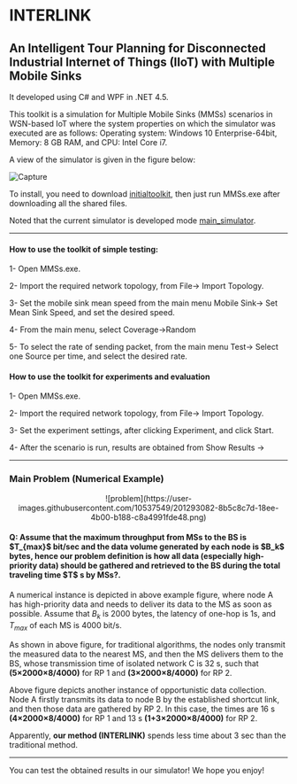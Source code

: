 # INTERLINK
<h2>An Intelligent Tour Planning for Disconnected Industrial Internet of Things (IIoT) with Multiple Mobile Sinks</h2>

It developed using C# and WPF in .NET 4.5. 

This toolkit is a simulation for Multiple Mobile Sinks (MMSs) scenarios in WSN-based IoT where the system properties on which the simulator was executed are as follows: Operating system: Windows 10 Enterprise-64bit, Memory: 8 GB RAM, and CPU: Intel Core i7. 

A view of the simulator is given in the figure below:

![Capture](https://user-images.githubusercontent.com/10537549/197042140-9ff3748d-20f2-4700-bb3c-3eee54a876b4.PNG)

To install, you need to download [initialtoolkit](http://staff.ustc.edu.cn/~anmande/miniflow/toolkit.rar), then just run MMSs.exe after downloading all the shared files.

Noted that the current simulator is developed mode [main_simulator](http://staff.ustc.edu.cn/~anmande/miniflow/). 


-----------------------------------------------------------------------------------------------------

<h4>How to use the toolkit of simple testing:</h4>

1- Open MMSs.exe.

2- Import the required network topology, from File-> Import Topology.

3- Set the mobile sink mean speed from the main menu Mobile Sink-> Set Mean Sink Speed, and set the desired speed.

4- From the main menu, select Coverage->Random

5- To select the rate of sending packet, from the main menu Test-> Select one Source per time, and select the desired rate.


<h4>How to use the toolkit for experiments and evaluation</h4>

1- Open MMSs.exe.

2- Import the required network topology, from File-> Import Topology.

3- Set the experiment settings, after clicking Experiment, and click Start.

4- After the scenario is run, results are obtained from Show Results ->

-----------------------------------------------------------------------------------------------------

<h3> Main Problem (Numerical Example)</h3>

<p align="center">
  ![problem](https://user-images.githubusercontent.com/10537549/201293082-8b5c8c7d-18ee-4b00-b188-c8a4991fde48.png)
</p>

<h4>Q: Assume that the maximum throughput from MSs to the BS is $T_{max}$ bit/sec and the data volume generated by each node is $B_k$ bytes, hence our problem definition is how all data (especially high-priority data) should be gathered and retrieved to the BS during the total traveling time $T$ s by MSs?.</h4>

A numerical instance is depicted in above example figure, where node A has high-priority data and needs to deliver its data to the MS as soon as possible. Assume that $B_k$ is 2000 bytes, the latency of one-hop is 1s, and $T_{max}$ of each MS is 4000 bit/s. 

As shown in above figure, for traditional algorithms, the nodes only transmit the measured data to the nearest MS, and then the MS delivers them to the BS, whose transmission time of isolated network C is 32 s, such that **(5×2000×8/4000)** for RP 1 and **(3×2000×8/4000)** for RP 2. 

Above figure depicts another instance of opportunistic data collection. Node A firstly transmits its data to node B by the established shortcut link, and then those data are gathered by RP 2. In this case, the times are 16 s **(4×2000×8/4000)** for RP 1 and 13 s **(1+3×2000×8/4000)** for RP 2. 

Apparently, **our method (INTERLINK)** spends less time about 3 sec than the traditional method.

-----------------------------------------------------------------------------------------------------
You can test the obtained results in our simulator!
We hope you enjoy!

